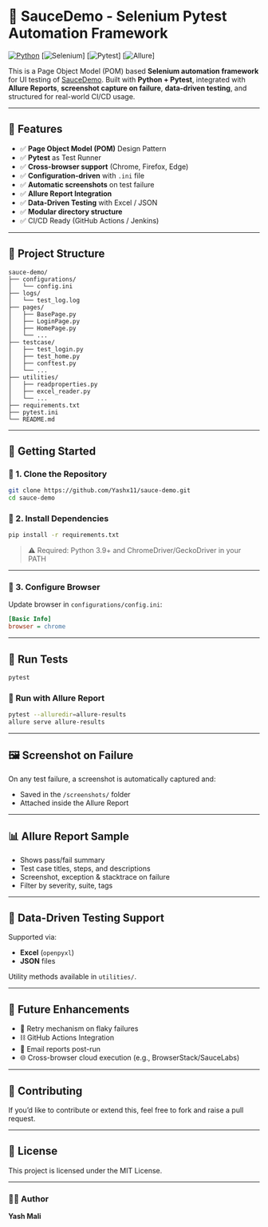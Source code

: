 # 🧪 SauceDemo - Selenium Pytest Automation Framework

[![Python](https://img.shields.io/badge/Python-3.12-blue?logo=python)](https://www.python.org/)
[![Selenium](https://img.shields.io/badge/Selenium-Automation-brightgreen?logo=selenium)]
[![Pytest](https://img.shields.io/badge/Pytest-TestRunner-yellow?logo=pytest)]
[![Allure](https://img.shields.io/badge/Allure-Report-ff69b4?logo=allure)]

This is a Page Object Model (POM) based **Selenium automation framework** for UI testing of [SauceDemo](https://www.saucedemo.com/). Built with **Python + Pytest**, integrated with **Allure Reports**, **screenshot capture on failure**, **data-driven testing**, and structured for real-world CI/CD usage.

---

## 🔧 Features

- ✅ **Page Object Model (POM)** Design Pattern
- ✅ **Pytest** as Test Runner
- ✅ **Cross-browser support** (Chrome, Firefox, Edge)
- ✅ **Configuration-driven** with `.ini` file
- ✅ **Automatic screenshots** on test failure
- ✅ **Allure Report Integration**
- ✅ **Data-Driven Testing** with Excel / JSON
- ✅ **Modular directory structure**
- ✅ CI/CD Ready (GitHub Actions / Jenkins)

---

## 📁 Project Structure

```
sauce-demo/
├── configurations/
│   └── config.ini
├── logs/
│   └── test_log.log
├── pages/
│   ├── BasePage.py
│   ├── LoginPage.py
│   ├── HomePage.py
│   └── ...
├── testcase/
│   ├── test_login.py
│   ├── test_home.py
│   ├── conftest.py
│   └── ...
├── utilities/
│   ├── readproperties.py
│   ├── excel_reader.py
│   └── ...
├── requirements.txt
├── pytest.ini
└── README.md
```

---

## 🚀 Getting Started

### 🔹 1. Clone the Repository

```bash
git clone https://github.com/Yashx11/sauce-demo.git
cd sauce-demo
```

### 🔹 2. Install Dependencies

```bash
pip install -r requirements.txt
```

> ⚠️ Required: Python 3.9+ and ChromeDriver/GeckoDriver in your PATH

---

### 🔹 3. Configure Browser

Update browser in `configurations/config.ini`:
```ini
[Basic Info]
browser = chrome
```

---

## 🧪 Run Tests

```bash
pytest
```

### 🧪 Run with Allure Report
```bash
pytest --alluredir=allure-results
allure serve allure-results
```

---

## 🖼 Screenshot on Failure

On any test failure, a screenshot is automatically captured and:
- Saved in the `/screenshots/` folder
- Attached inside the Allure Report

---

## 📊 Allure Report Sample

- Shows pass/fail summary
- Test case titles, steps, and descriptions
- Screenshot, exception & stacktrace on failure
- Filter by severity, suite, tags

---

## 📂 Data-Driven Testing Support

Supported via:
- **Excel** (`openpyxl`)
- **JSON** files

Utility methods available in `utilities/`.

---

## 🔐 Future Enhancements

- 🔁 Retry mechanism on flaky failures
- ⛓️ GitHub Actions Integration
- 📩 Email reports post-run
- 🌐 Cross-browser cloud execution (e.g., BrowserStack/SauceLabs)

---

## 🤝 Contributing

If you’d like to contribute or extend this, feel free to fork and raise a pull request.

---

## 📄 License

This project is licensed under the MIT License.

---

### 👨‍💻 Author

**Yash Mali**  

[//]: # (🔗 [LinkedIn]&#40;https://www.linkedin.com/in/Yashx11&#41;  )

[//]: # (📧 yashx11@example.com &#40;replace with your email if public&#41;)